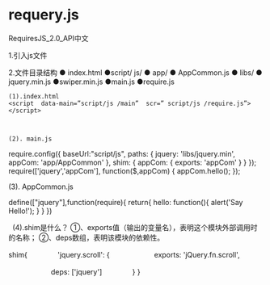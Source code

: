 # requery.js
RequiresJS_2.0_API中文

1.引入js文件
<script  data-main=”js /main”  scr=” js/require.js”></script>
2.文件目录结构
	● index.html
	●script/
  js/
			● app/
				● AppCommon.js
			● libs/
				● jquery.min.js
				●swiper.min.js
			●main.js
●require.js

	(1).index.html
	<script  data-main=”script/js /main”  scr=” script/js /require.js”></script>


	
	(2). main.js

require.config({
    baseUrl:"script/js",
    paths: {
        jquery: 'libs/jquery.min',
        appCom: 'app/AppCommon'
    },
    shim: {
    		appCom: { 
exports: 'appCom' 
}
    }
});
require(['jquery','appCom'], function($,appCom) {
    appCom.hello();
});

 (3). AppCommon.js

define(["jquery"],function(require){
    return{
        hello: function(){
            alert('Say Hello!');
        }
    }
})

 	(4).shim是什么？
		①、exports值（输出的变量名），表明这个模块外部调用时的名称；
		②、deps数组，表明该模块的依赖性。

shim{
　　　　'jquery.scroll': {
　　　　　　exports: 'jQuery.fn.scroll',

　　　　　　deps: ['jquery']
　　　　}
}
